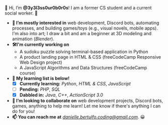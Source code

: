 👋 Hi, I’m **@3y3l3ss0ur0b0r0s**! I am a former CS student and a current social worker. 🙂

- **👀 I’m mostly interested in** web development, Discord bots, automating processes, and building games/toys (e.g., visual novels, mobile apps). I'm also into art; I draw a bit and am a beginner at 3D modeling and animation (*Blender*).
- **🛠I'm currently working on**
  - A sudoku puzzle solving terminal-based application in Python
  - A product landing page in HTML & CSS (freeCodeCamp Responsive Web Design project)
  - A JavaScript Algorithms and Data Structures (freeCodeCamp course)
- **🌱 My learning list is below!**
  - [X] **Currently learning:** *Python*, *HTML & CSS*, *JavaScript*
  - [ ] **Pending:** *PHP*, *SQL*
  - [X] **Dabbled in:** *Java*, *C++*, *ActionScript 3.0*
- **🤝 I’m looking to collaborate on** web development projects, Discord bots, games, anything to help me learn! Let me know if there's anything I can do for you!
- **📫 You can reach me at** *danielle.bertulfo.coding@gmail.com*. 😀

<!---
3y3l3ss0ur0b0r0s/3y3l3ss0ur0b0r0s is a ✨ special ✨ repository because its `README.md` (this file) appears on your GitHub profile.
You can click the Preview link to take a look at your changes.
--->
